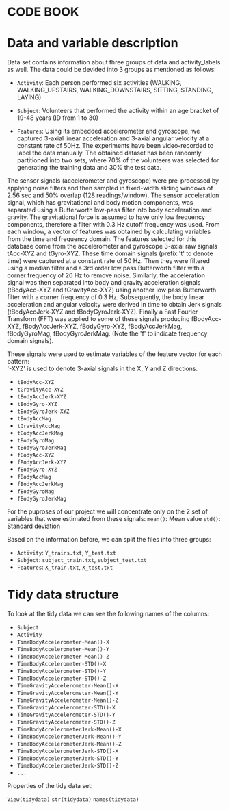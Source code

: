 # CODE BOOK

# Data and variable description

Data set contains information about three groups of data and activity_labels as well. The data could be devided into 3 groups as mentioned as follows:

* `Activity`: Each person performed six activities (WALKING, WALKING_UPSTAIRS, WALKING_DOWNSTAIRS, SITTING, STANDING, LAYING)

* `Subject`: Volunteers that performed the activity within an age bracket of 19-48 years (ID from 1 to 30)

* `Features`:
Using its embedded accelerometer and gyroscope, we captured 3-axial linear acceleration and 3-axial angular velocity at a constant rate of 50Hz. 
The experiments have been video-recorded to label the data manually. The obtained dataset has been randomly partitioned into two sets, where 70% of the volunteers was selected for generating the training data and 30% the test data.

The sensor signals (accelerometer and gyroscope) were pre-processed by applying noise filters and then sampled in fixed-width sliding windows of 2.56 sec and 50% overlap (128 readings/window). 
The sensor acceleration signal, which has gravitational and body motion components, was separated using a Butterworth low-pass filter into body acceleration and gravity. 
The gravitational force is assumed to have only low frequency components, therefore a filter with 0.3 Hz cutoff frequency was used. 
From each window, a vector of features was obtained by calculating variables from the time and frequency domain.
The features selected for this database come from the accelerometer and gyroscope 3-axial raw signals tAcc-XYZ and tGyro-XYZ. 
These time domain signals (prefix 't' to denote time) were captured at a constant rate of 50 Hz. Then they were filtered using a median filter and a 3rd order low pass Butterworth filter with a corner frequency of 20 Hz to remove noise.
Similarly, the acceleration signal was then separated into body and gravity acceleration signals (tBodyAcc-XYZ and tGravityAcc-XYZ) using another low pass Butterworth filter with a corner frequency of 0.3 Hz. 
Subsequently, the body linear acceleration and angular velocity were derived in time to obtain Jerk signals (tBodyAccJerk-XYZ and tBodyGyroJerk-XYZ).
Finally a Fast Fourier Transform (FFT) was applied to some of these signals producing fBodyAcc-XYZ, fBodyAccJerk-XYZ, fBodyGyro-XYZ, fBodyAccJerkMag, fBodyGyroMag, fBodyGyroJerkMag. (Note the 'f' to indicate frequency domain signals). 

These signals were used to estimate variables of the feature vector for each pattern:  
'-XYZ' is used to denote 3-axial signals in the X, Y and Z directions.
   * `tBodyAcc-XYZ`
   * `tGravityAcc-XYZ`
   * `tBodyAccJerk-XYZ`
   * `tBodyGyro-XYZ`
   * `tBodyGyroJerk-XYZ`
   * `tBodyAccMag`
   * `tGravityAccMag`
   * `tBodyAccJerkMag`
   * `tBodyGyroMag`
   * `tBodyGyroJerkMag`
   * `fBodyAcc-XYZ`
   * `fBodyAccJerk-XYZ`
   * `fBodyGyro-XYZ`
   * `fBodyAccMag`
   * `fBodyAccJerkMag`
   * `fBodyGyroMag`
   * `fBodyGyroJerkMag`

For the puproses of our project we will concentrate only on the 2 set of variables that were estimated from these signals: 
`mean()`: Mean value
`std()`: Standard deviation

Based on the information before, we can split the files into three groups:
* `Activity`: `Y_trains.txt`, `Y_test.txt`              
* `Subject`: `subject_train.txt`, `subject_test.txt`    
* `Features`: `X_train.txt`, `X_test.txt`

# Tidy data structure

To look at the tidy data we can see the following names of the columns:

* `Subject` 
* `Activity` 
* `TimeBodyAccelerometer-Mean()-X` 
* `TimeBodyAccelerometer-Mean()-Y` 
* `TimeBodyAccelerometer-Mean()-Z` 
* `TimeBodyAccelerometer-STD()-X` 
* `TimeBodyAccelerometer-STD()-Y` 
* `TimeBodyAccelerometer-STD()-Z` 
* `TimeGravityAccelerometer-Mean()-X` 
* `TimeGravityAccelerometer-Mean()-Y` 
* `TimeGravityAccelerometer-Mean()-Z` 
* `TimeGravityAccelerometer-STD()-X` 
* `TimeGravityAccelerometer-STD()-Y` 
* `TimeGravityAccelerometer-STD()-Z` 
* `TimeBodyAccelerometerJerk-Mean()-X` 
* `TimeBodyAccelerometerJerk-Mean()-Y` 
* `TimeBodyAccelerometerJerk-Mean()-Z` 
* `TimeBodyAccelerometerJerk-STD()-X` 
* `TimeBodyAccelerometerJerk-STD()-Y` 
* `TimeBodyAccelerometerJerk-STD()-Z` 
* `...`

Properties of the tidy data set:

`View(tidydata)`
`str(tidydata)`
`names(tidydata)`